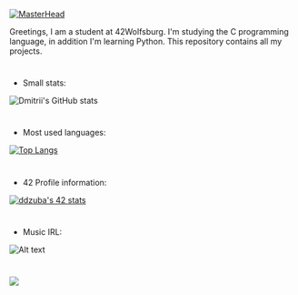 [![MasterHead](https://user-images.githubusercontent.com/74038190/212749695-a6817c5a-a794-462b-afca-1b5ce7dd5e63.gif)](https://github.com/Ambigatus)


Greetings, I am a student at 42Wolfsburg. I'm studying the C programming language, in addition I'm learning Python. This repository contains all my projects. 

#

  * Small stats:
  
![Dmitrii's GitHub stats](https://github-readme-stats.vercel.app/api?username=ambigatus&show_icons=true&theme=tokyonight) 

#
  * Most used languages:
  
[![Top Langs](https://github-readme-stats.vercel.app/api/top-langs/?username=ambigatus&layout=compact)](https://github.com/anuraghazra/github-readme-stats)

#

  * 42 Profile information:
  
[![ddzuba's 42 stats](https://badge.mediaplus.ma/water/ddzuba?UM6P=off)](https://github.com/oakoudad/badge42)

#
  * Music IRL:
  
![Alt text](https://spotify-recently-played-readme.vercel.app/api?user=31bfpzesfdgniuo3d4dhecut44l4&count=3{count})


#










![](https://komarev.com/ghpvc/?username=ambigatus)
